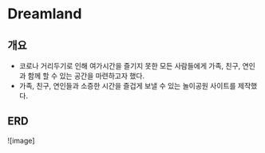 # Dreamland

## 개요
- 코로나 거리두기로 인해 여가시간을 즐기지 못한 모든 사람들에게 가족, 친구, 연인과 함께 할 수 있는 공간을 마련하고자 했다.
- 가족, 친구, 연인들과 소증한 시간을 즐겁게 보낼 수 있는 놀이공원 사이트를 제작했다.

## ERD
![image]
